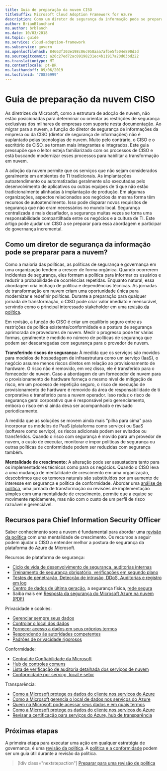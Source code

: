 ```yaml
---
title: Guia de preparação da nuvem CISO
titleSuffix: Microsoft Cloud Adoption Framework for Azure
description: Como um diretor de segurança da informação pode se preparar para a nuvem?
author: BrianBlanchard
ms.author: brblanch
ms.date: 10/03/2018
ms.topic: guide
ms.service: cloud-adoption-framework
ms.subservice: govern
ms.openlocfilehash: 84663f303e198c06c958aaa7afbe5f504e890d3d
ms.sourcegitcommit: a26c27ed72ac89198231ec4b11917a20d03bd222
ms.translationtype: MT
ms.contentlocale: pt-BR
ms.lasthandoff: 09/06/2019
ms.locfileid: "70826999"
---
```

# <a name="ciso-cloud-readiness-guide"></a>Guia de preparação da nuvem CISO

As diretrizes da Microsoft, como a estrutura de adoção de nuvem, não estão posicionadas para determinar ou orientar as restrições de segurança exclusivas dos milhares de empresas com suporte nesta documentação. Ao migrar para a nuvem, a função do diretor de segurança de informações da empresa ou da CISO (diretor de segurança de informações) não é suplantado pelas tecnologias de nuvem. Muito pelo contrário, o CISO e o escritório de CISO, se tornam mais integrantes e integrados. Este guia pressupõe que o leitor esteja familiarizado com os processos de CISO e está buscando modernizar esses processos para habilitar a transformação em nuvem.

A adoção da nuvem permite que os serviços que não sejam considerados geralmente em ambientes de TI tradicionais. As implantações autoatendimento ou automatizadas geralmente são executadas pelo desenvolvimento de aplicativos ou outras equipes de ti que não estão tradicionalmente alinhadas à implantação de produção. Em algumas organizações, aspectos relacionados aos negócios da mesma forma têm recursos de autoatendimento. Isso pode disparar novos requisitos de segurança que não eram necessários no mundo local. Segurança centralizada é mais desafiador, a segurança muitas vezes se torna uma responsabilidade compartilhada entre os negócios e a cultura de TI. Este artigo pode ajudar um CISO a se preparar para essa abordagem e participar de governança incremental.

<!-- markdownlint-disable MD026 -->

## <a name="how-can-a-ciso-prepare-for-the-cloud"></a>Como um diretor de segurança da informação pode se preparar para a nuvem?

Como a maioria das políticas, as políticas de segurança e governança em uma organização tendem a crescer de forma orgânica. Quando ocorrerem incidentes de segurança, eles formam a política para informar os usuários e reduzir a probabilidade de ocorrências repetidas. Enquanto natural, essa abordagem cria inchaço de política e dependências técnicas. As jornadas de transformação em nuvem criam uma oportunidade única para modernizar e redefinir políticas. Durante a preparação para qualquer jornada de transformação, o CISO pode criar valor imediato e mensurável, servindo como o principal interessado stakeholder em uma [revisão da política](./what-is-a-cloud-policy-review.md).

Em revisão, a função do CISO é criar um equilíbrio seguro entre as restrições de política existente/conformidade e a postura de segurança aprimorada de provedores de nuvem. Medir o progresso pode ter várias formas, geralmente é medido no número de políticas de segurança que podem ser descarregadas com segurança para o provedor de nuvem.

**Transferindo riscos de segurança:** À medida que os serviços são movidos para modelos de hospedagem de infraestrutura como um serviço (IaaS), o negócio assume menos riscos diretos em relação ao provisionamento de hardware. O risco não é removido, em vez disso, ele é transferido para o fornecedor de nuvem. Caso a abordagem de um fornecedor de nuvem para o provisionamento de hardware forneça o mesmo nível de mitigação de risco, em um processo de repetição seguro, o risco de execução de provisionamento de hardware é removido da área de responsabilidade de ti corporativa e transferido para a nuvem operador. Isso reduz o risco de segurança geral corporativo que é responsável pelo gerenciamento, embora o risco em si ainda deva ser acompanhado e revisado periodicamente.

À medida que as soluções se movem ainda mais "pilha para cima" para incorporar os modelos de PaaS (plataforma como serviço) ou SaaS (software como serviço), os riscos adicionais podem ser evitados ou transferidos. Quando o risco com segurança é movido para um provedor de nuvem, o custo de executar, monitorar e impor políticas de segurança ou outras políticas de conformidade podem ser reduzidas com segurança também.

**Mentalidade de crescimento:** A alteração pode ser assustadora tanto para os implementadores técnicos como para os negócios. Quando o CISO leva a uma mudança de mentalidade de crescimento em uma organização, descobrimos que os temores naturais são substituídos por um aumento de interesse em segurança e política de conformidade. Abordar uma [análise de política](./what-is-a-cloud-policy-review.md), uma jornada de transformação ou revisões de implementação simples com uma mentalidade de crescimento, permite que a equipe se movimente rapidamente, mas não com o custo de um perfil de risco razoável e gerenciável.

## <a name="resources-for-the-chief-information-security-officer"></a>Recursos para Chief Information Security Officer

Saber conhecimento sore a nuvem é fundamental para abordar uma [revisão da política](./what-is-a-cloud-policy-review.md) com uma mentalidade de crescimento. Os recursos a seguir podem ajudar o CISO a entender melhor a postura de segurança da plataforma do Azure da Microsoft.

Recursos de plataforma de segurança:

- [Ciclo de vida de desenvolvimento de segurança, auditorias internas](https://www.microsoft.com/sdl)
- [Treinamento de segurança obrigatório, verificações em segundo plano](https://downloads.cloudsecurityalliance.org/star/self-assessment/StandardResponsetoRequestforInformationWindowsAzureSecurityPrivacy.docx)
- [Testes de penetração, Detecção de intrusão, DDoS, Auditorias e registro em log](https://www.microsoft.com/trustcenter/Security/AuditingAndLogging)
- [Centro de dados de última geração](https://www.microsoft.com/cloud-platform/global-datacenters), a segurança física, [rede segura](/azure/security/security-network-overview)
- Saiba mais em [Resposta da segurança do Microsoft Azure na nuvem (PDF)](https://aka.ms/SecurityResponsePaper)

Privacidade e cookies:

- [Gerenciar sempre seus dados](https://www.microsoft.com/trustcenter/Privacy/You-own-your-data)
- [Controlar o local dos dados](https://www.microsoft.com/trustcenter/Privacy/Where-your-data-is-located)
- [Fornecer acesso a dados em seus próprios termos](https://www.microsoft.com/trustcenter/Privacy/Who-can-access-your-data-and-on-what-terms)
- [Respondendo às autoridades competentes](https://www.microsoft.com/trustcenter/Privacy/Responding-to-govt-agency-requests-for-customer-data)
- [Padrões de privacidade rigorosos](https://www.microsoft.com/TrustCenter/Privacy/We-set-and-adhere-to-stringent-standards)

Conformidade:

- [Central de Confiabilidade da Microsoft](https://www.microsoft.com/trustcenter/default.aspx)
- [Hub de controles comuns](https://www.microsoft.com/trustcenter/Common-Controls-Hub)
- [Lista de verificação de auditoria detalhada dos serviços de nuvem](https://www.microsoft.com/trustcenter/Compliance/Due-Diligence-Checklist)
- [Conformidade por serviço, local e setor](https://www.microsoft.com/trustcenter/Compliance/default.aspx)

Transparência:

- [Como a Microsoft protege os dados do cliente nos serviços do Azure](https://www.microsoft.com/trustcenter/Transparency/default.aspx)
- [Como a Microsoft gerencia o local de dados nos serviços do Azure](https://azuredatacentermap.azurewebsites.net)
- [Quem na Microsoft pode acessar seus dados e em quais termos](https://www.microsoft.com/trustcenter/Privacy/Who-can-access-your-data-and-on-what-terms)
- [Como a Microsoft protege os dados do cliente nos serviços do Azure](https://www.microsoft.com/trustcenter/Transparency/default.aspx)
- [Revisar a certificação para serviços do Azure, hub de transparência](https://www.microsoft.com/trustcenter/Compliance/default.aspx)

## <a name="next-steps"></a>Próximas etapas

A primeira etapa para executar uma ação em qualquer estratégia de governança, é uma [revisão da política](./what-is-a-cloud-policy-review.md). A [política e a conformidade](./index.md) podem ser um guia útil durante a revisão da política.

> [!div class="nextstepaction"]
> [Preparar para uma revisão de política](./what-is-a-cloud-policy-review.md)
